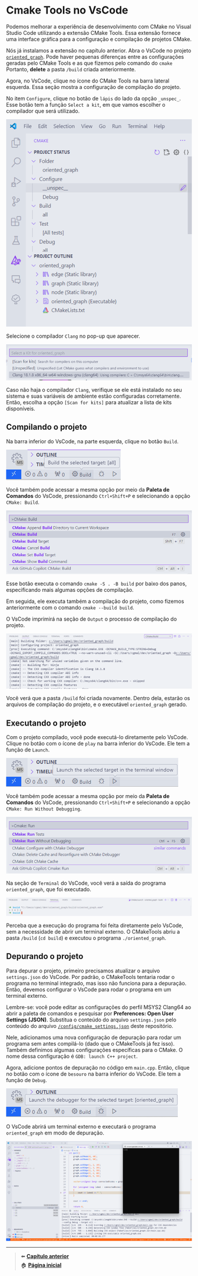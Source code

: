 # Cmake Tools no VsCode

Podemos melhorar a experiência de desenvolvimento com CMake no Visual Studio Code utilizando a extensão CMake Tools.
Essa extensão fornece uma interface gráfica para a configuração e compilação de projetos CMake.

Nós já instalamos a extensão no capítulo anterior.
Abra o VsCode no projeto [`oriented_graph`](/code/oriented_graph/).
Pode haver pequenas diferenças entre as configurações geradas pelo CMake Tools e as que fizemos pelo comando do `cmake`
Portanto, **delete** a pasta `/build` criada anteriormente.

Agora, no VsCode, clique no ícone do CMake Tools na barra lateral esquerda.
Essa seção mostra a configuração de compilação do projeto.

No item `Configure`, clique no botão de `lápis` do lado da opção `_unspec_`.
Esse botão tem a função `Select a kit`, em que vamos escolher o compilador que será utilizado.

![Barra lateral do Visual Studio Code, em que se encontra a seção CMake Tools, com a opção de configurar o projeto.](cmake_tools_configure.png)

Selecione o compilador `Clang` no pop-up que aparecer.

![Pop-up do Visual Studio Code, em que é solicitado escolher um kit de compilação.](/img/selecting_compiling_kit.png)

Caso não haja o compilador `Clang`, verifique se ele está instalado no seu sistema e suas variáveis de ambiente estão configuradas corretamente.
Então, escolha a opção `[Scan for kits]` para atualizar a lista de kits disponíveis.

## Compilando o projeto

Na barra inferior do VsCode, na parte esquerda, clique no botão `Build`.

![Parte inferior esquerda do VsCode, em que se encontram os botões de ação do CMakeTools, estando o de Build selecionado.](select_build.png)

Você também pode acessar a mesma opção por meio da **Paleta de Comandos** do VsCode, pressionando `Ctrl+Shift+P` e selecionando a opção `CMake: Build`.

![Paleta de Comandos do Visual Studio Code, em que se encontra a opção de Build do CMakeTools.](select_build_palette.png)

Esse botão executa o comando `cmake -S . -B build` por baixo dos panos, especificando mais algumas opções de compilação.

Em seguida, ele executa também a compilação do projeto, como fizemos anteriormente com o comando `cmake --build build`.

O VsCode imprimirá na seção de `Output` o processo de compilação do projeto.

![Seção Output do VsCode, em que se exibe a parte inicial da saída do script de compilação executado pelo CMakeTools.](output_build.png)

Você verá que a pasta `/build` foi criada novamente.
Dentro dela, estarão os arquivos de compilação do projeto, e o executável `oriented_graph` gerado.

## Executando o projeto

Com o projeto compilado, você pode executá-lo diretamente pelo VsCode.
Clique no botão com o ícone de `play` na barra inferior do VsCode.
Ele tem a função de `Launch`.

![Barra inferior do VsCode, em que se encontram os botões de ação do CMakeTools, estando o de Launch selecionado.](select_launch.png)

Você também pode acessar a mesma opção por meio da **Paleta de Comandos** do VsCode, pressionando `Ctrl+Shift+P` e selecionando a opção `CMake: Run Without Debugging`.

![Paleta de Comandos do Visual Studio Code, em que se encontra a opção de Run Without Debugging do CMakeTools.](select_launch_palette.png)

Na seção de `Terminal` do VsCode, você verá a saída do programa `oriented_graph`, que foi executado.

![Seção Terminal do VsCode, em que se exibe a saída do programa oriented_graph.](output_run.png)

Perceba que a execução do programa foi feita diretamente pelo VsCode, sem a necessidade de abrir um terminal externo.
O CMakeTools abriu a pasta `/build` (`cd build`) e executou o programa `./oriented_graph`.

## Depurando o projeto

Para depurar o projeto, primeiro precisamos atualizar o arquivo `settings.json` do VsCode.
Por padrão, o CMakeTools tentaria rodar o programa no terminal integrado, mas isso não funciona para a depuração.
Então, devemos configurar o VsCode para rodar o programa em um terminal externo.

Lembre-se: você pode editar as configurações do perfil MSYS2 Clang64 ao abrir a paleta de comandos e pesquisar por **Preferences: Open User Settings (JSON)**.
Substitua o conteúdo do arquivo `settings.json` pelo conteúdo do arquivo [`/config/cmake_settings.json`](/config/cmake_settings.json) deste repositório.

Nele, adicionamos uma nova configuração de depuração para rodar um programa sem antes compilá-lo (dado que o CMakeTools já fez isso).
Também definimos algumas configurações específicas para o CMake.
O nome dessa configuração é `GDB: launch C++ project`.

Agora, adicione pontos de depuração no código em `main.cpp`.
Então, clique no botão com o ícone de `besouro` na barra inferior do VsCode.
Ele tem a função de `Debug`.

![Barra inferior do VsCode, em que se encontram os botões de ação do CMakeTools, estando o de Debug selecionado.](select_debug.png)

O VsCode abrirá um terminal externo e executará o programa `oriented_graph` em modo de depuração.

![Visualização de depuração sendo feita no Visual Studio Code.](debugging_cmake_in_vscode.png)

---

> ⬅️ [**Capítulo anterior**](/chapters/cmake/text.md)\
> 🏠 [**Página inicial**](/README.md)
